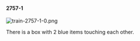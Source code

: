 #### 2757-1
![train-2757-1-0.png](https://github.com/lil-lab/nlvr/raw/master/nlvr/train/images/17/train-2757-1-0.png "train-2757-1-0.png")

There is a box with 2 blue items touching each other.